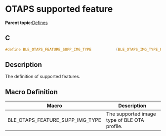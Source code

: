 # OTAPS supported feature

**Parent topic:**[Defines](GUID-691106A9-A8E4-4B03-9176-419838331C22.md)

## C

```c
#define BLE_OTAPS_FEATURE_SUPP_IMG_TYPE           (BLE_OTAPS_IMG_TYPE_FW)
```

## Description

The definition of supported features.

## Macro Definition

|Macro|Description|
|-----|-----------|
|BLE\_OTAPS\_FEATURE\_SUPP\_IMG\_TYPE|The supported image type of BLE OTA profile.|

